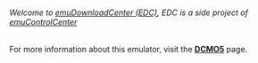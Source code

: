 ###### Welcome to [emuDownloadCenter (EDC)](https://github.com/PhoenixInteractiveNL/emuDownloadCenter/wiki/), EDC is a side project of [emuControlCenter](https://github.com/PhoenixInteractiveNL/emuControlCenter/wiki/)

For more information about this emulator, visit the [**DCMO5**](https://github.com/PhoenixInteractiveNL/emuDownloadCenter/wiki/Emulator-dcmo5#menu) page.
